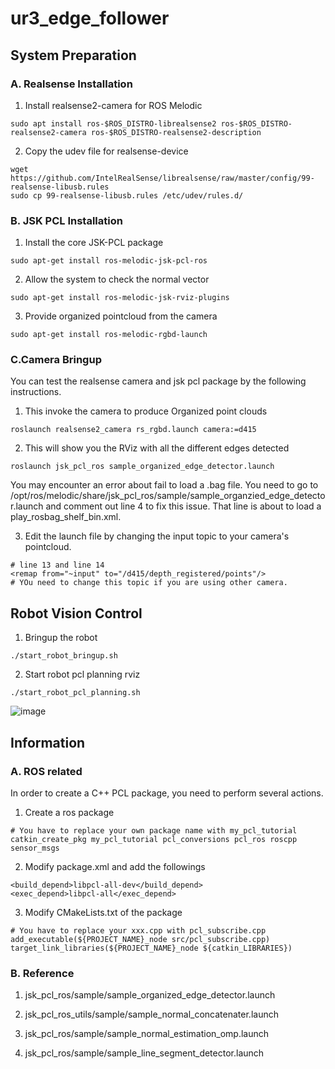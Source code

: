 # ur3_edge_follower

## System Preparation
### A. Realsense Installation
1. Install realsense2-camera for ROS Melodic
```
sudo apt install ros-$ROS_DISTRO-librealsense2 ros-$ROS_DISTRO-realsense2-camera ros-$ROS_DISTRO-realsense2-description
```

2. Copy the udev file for realsense-device
```
wget https://github.com/IntelRealSense/librealsense/raw/master/config/99-realsense-libusb.rules
sudo cp 99-realsense-libusb.rules /etc/udev/rules.d/
```

### B. JSK PCL Installation
1. Install the core JSK-PCL package
```
sudo apt-get install ros-melodic-jsk-pcl-ros
```

2. Allow the system to check the normal vector
```
sudo apt-get install ros-melodic-jsk-rviz-plugins
```

3. Provide organized pointcloud from the camera
```
sudo apt-get install ros-melodic-rgbd-launch
```

### C.Camera Bringup
You can test the realsense camera and jsk pcl package by the following instructions.

1. This invoke the camera to produce Organized point clouds
```
roslaunch realsense2_camera rs_rgbd.launch camera:=d415
```

2. This will show you the RViz with all the different edges detected
```
roslaunch jsk_pcl_ros sample_organized_edge_detector.launch
```

You may encounter an error about fail to load a .bag file. You need to go to /opt/ros/melodic/share/jsk_pcl_ros/sample/sample_organzied_edge_detector.launch and comment out line 4 to fix this issue. That line is about to load a play_rosbag_shelf_bin.xml.

3. Edit the launch file by changing the input topic to your camera's pointcloud.
```
# line 13 and line 14
<remap from="~input" to="/d415/depth_registered/points"/>
# YOu need to change this topic if you are using other camera.
```

## Robot Vision Control
1. Bringup the robot
```
./start_robot_bringup.sh
```

2. Start robot pcl planning rviz
```
./start_robot_pcl_planning.sh
```

![image](https://github.com/vincent51689453/ur3_edge_follower/blob/main/git_image/sample2.png)

## Information
### A. ROS related
In order to create a C++ PCL package, you need to perform several actions.
1. Create a ros package
```
# You have to replace your own package name with my_pcl_tutorial
catkin_create_pkg my_pcl_tutorial pcl_conversions pcl_ros roscpp sensor_msgs 
```

2. Modify package.xml and add the followings
```
<build_depend>libpcl-all-dev</build_depend>
<exec_depend>libpcl-all</exec_depend>
```

3. Modify CMakeLists.txt of the package
```
# You have to replace your xxx.cpp with pcl_subscribe.cpp
add_executable(${PROJECT_NAME}_node src/pcl_subscribe.cpp)
target_link_libraries(${PROJECT_NAME}_node ${catkin_LIBRARIES})
```


### B. Reference
1. jsk_pcl_ros/sample/sample_organized_edge_detector.launch

2. jsk_pcl_ros_utils/sample/sample_normal_concatenater.launch

3. jsk_pcl_ros/sample/sample_normal_estimation_omp.launch

4. jsk_pcl_ros/sample/sample_line_segment_detector.launch


